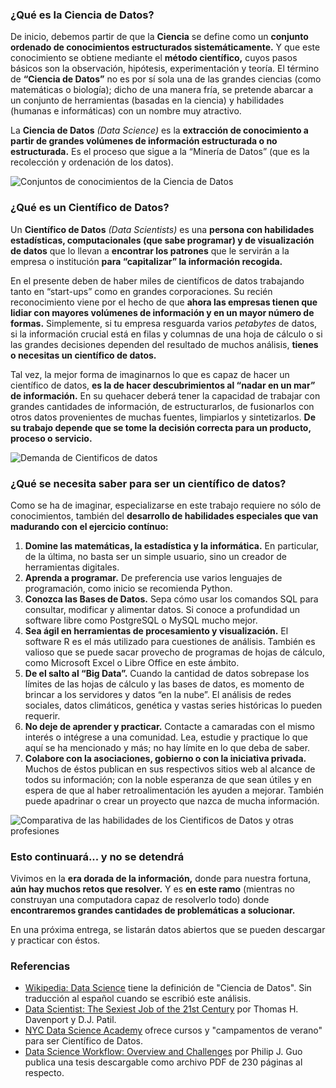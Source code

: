 
### ¿Qué es la Ciencia de Datos?

De inicio, debemos partir de que la **Ciencia** se define como un **conjunto ordenado de conocimientos estructurados sistemáticamente.** Y que este conocimiento se obtiene mediante el **método científico,** cuyos pasos básicos son la observación, hipótesis, experimentación y teoría. El término de **“Ciencia de Datos”** no es por sí sola una de las grandes ciencias (como matemáticas o biología); dicho de una manera fría, se pretende abarcar a un conjunto de herramientas (basadas en la ciencia) y habilidades (humanas e informáticas) con un nombre muy atractivo.

La **Ciencia de Datos** _(Data Science)_ es la **extracción de conocimiento a partir de grandes volúmenes de información estructurada o no estructurada.** Es el proceso que sigue a la “Minería de Datos” (que es la recolección y ordenación de los datos).

<div style="clear:left;"></div><img class="img-responsive" src="introduccion-a-la-ciencia-de-datos-parte-1/ciencia-de-datos.png" alt="Conjuntos de conocimientos de la Ciencia de Datos">

### ¿Qué es un Científico de Datos?

Un **Científico de Datos** _(Data Scientists)_ es una **persona con habilidades estadísticas, computacionales (que sabe programar) y de visualización de datos** que lo llevan a **encontrar los patrones** que le servirán a la empresa o institución **para “capitalizar” la información recogida.**

En el presente deben de haber miles de científicos de datos trabajando tanto en “start-ups” como en grandes corporaciones. Su recién reconocimiento viene por el hecho de que **ahora las empresas tienen que lidiar con mayores volúmenes de información y en un mayor número de formas.** Simplemente, si tu empresa resguarda varios _petabytes_ de datos, si la información crucial está en filas y columnas de una hoja de cálculo o si las grandes decisiones dependen del resultado de muchos análisis, **tienes o necesitas un científico de datos.**

Tal vez, la mejor forma de imaginarnos lo que es capaz de hacer un científico de datos, **es la de hacer descubrimientos al “nadar en un mar” de información.** En su quehacer deberá tener la capacidad de trabajar con grandes cantidades de información, de estructurarlos, de fusionarlos con otros datos provenientes de muchas fuentes, limpiarlos y sintetizarlos. **De su trabajo depende que se tome la decisión correcta para un producto, proceso o servicio.**

<img class="img-responsive" src="introduccion-a-la-ciencia-de-datos-parte-1/demanda-de-cientificos-de-datos.jpg" alt="Demanda de Cientificos de datos">

### ¿Qué se necesita saber para ser un científico de datos?

Como se ha de imaginar, especializarse en este trabajo requiere no sólo de conocimientos, también del **desarrollo de habilidades especiales que van madurando con el ejercicio contínuo:**

1. **Domine las matemáticas, la estadística y la informática.** En particular, de la última, no basta ser un simple usuario, sino un creador de herramientas digitales.
2. **Aprenda a programar.** De preferencia use varios lenguajes de programación, como inicio se recomienda Python.
3. **Conozca las Bases de Datos.** Sepa cómo usar los comandos SQL para consultar, modificar y alimentar datos. Si conoce a profundidad un software libre como PostgreSQL o MySQL mucho mejor.
4. **Sea ágil en herramientas de procesamiento y visualización.** El software R es el más utilizado para cuestiones de análisis. También es valioso que se puede sacar provecho de programas de hojas de cálculo, como Microsoft Excel o Libre Office en este ámbito.
5. **De el salto al “Big Data”.** Cuando la cantidad de datos sobrepase los límites de las hojas de cálculo y las bases de datos, es momento de brincar a los servidores y datos “en la nube”. El análisis de redes sociales, datos climáticos, genética y vastas series históricas lo pueden requerir.
6. **No deje de aprender y practicar.** Contacte a camaradas con el mismo interés o intégrese a una comunidad. Lea, estudie y practique lo que aquí se ha mencionado y más; no hay límite en lo que deba de saber.
7. **Colabore con la asociaciones, gobierno o con la iniciativa privada.** Muchos de éstos publican en sus respectivos sitios web al alcance de todos su información; con la noble esperanza de que sean útiles y en espera de que al haber retroalimentación les ayuden a mejorar. También puede apadrinar o crear un proyecto que nazca de mucha información.

<img class="img-responsive" src="introduccion-a-la-ciencia-de-datos-parte-1/habilidades-del-cientifico-de-datos.jpg" alt="Comparativa de las habilidades de los Cientificos de Datos y otras profesiones">

### Esto continuará... y no se detendrá

Vivimos en la **era dorada de la información,** donde para nuestra fortuna, **aún hay muchos retos que resolver.** Y es **en este ramo** (mientras no construyan una computadora capaz de resolverlo todo) donde **encontraremos grandes cantidades de problemáticas a solucionar.**

En una próxima entrega, se listarán datos abiertos que se pueden descargar y practicar con éstos.

### Referencias

* [Wikipedia: Data Science](https://en.wikipedia.org/wiki/Data_science) tiene la definición de "Ciencia de Datos". Sin traducción al español cuando se escribió este análisis.
* [Data Scientist: The Sexiest Job of the 21st Century](https://hbr.org/2012/10/data-scientist-the-sexiest-job-of-the-21st-century/) por Thomas H. Davenport y D.J. Patil.
* [NYC Data Science Academy](http://nycdatascience.com/) ofrece cursos y "campamentos de verano" para ser Científico de Datos.
* [Data Science Workflow: Overview and Challenges](http://www.pgbovine.net/CACM-data-science-workflow.htm) por Philip J. Guo publica una tesis descargable como archivo PDF de 230 páginas al respecto.
